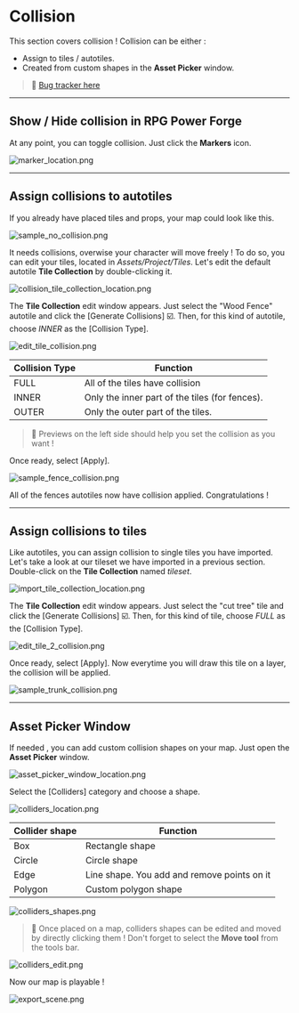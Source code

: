 # Collision

This section covers collision ! Collision can be either :
* Assign to tiles / autotiles.
* Created from custom shapes in the **Asset Picker** window.

> 🐞 [Bug tracker here](https://trello.com/b/PIzgsYov/rpg-power-forge-road-map)

---
## Show / Hide collision in RPG Power Forge

At any point, you can toggle collision. Just click the **Markers** icon.

![marker_location.png](./../media/collision/marker_location.png)

---
## Assign collisions to autotiles

If you already have placed tiles and props, your map could look like this.

![sample_no_collision.png](./../media/collision/sample_no_collision.PNG)

It needs collisions, overwise your character will move freely ! To do so, you can edit your tiles, located in *Assets/Project/Tiles*. Let's edit the default autotile **Tile Collection** by double-clicking it.

![collision_tile_collection_location.png](./../media/collision/collision_tile_collection_location.png)

The **Tile Collection** edit window appears. Just select the "Wood Fence" autotile and click the [Generate Collisions] ☑️. Then, for this kind of autotile, choose *INNER* as the [Collision Type].

![edit_tile_collision.png](./../media/collision/edit_tile_collision.PNG)

Collision Type|Function|
--------|--------
FULL|All of the tiles have collision
INNER|Only the inner part of the tiles (for fences).
OUTER|Only the outer part of the tiles.

> 🐲 Previews on the left side should help you set the collision as you want !

Once ready, select [Apply].

![sample_fence_collision.png](./../media/collision//sample_fence_collision.PNG)

All of the fences autotiles now have collision applied. Congratulations ! 

---
## Assign collisions to tiles

Like autotiles, you can assign collision to single tiles you have imported. Let's take a look at our tileset we have imported in a previous section. Double-click on the **Tile Collection** named *tileset*.

![import_tile_collection_location.png](./../media/import/import_tile_collection_location.png)

The **Tile Collection** edit window appears. Just select the "cut tree" tile and click the [Generate Collisions] ☑️. Then, for this kind of tile, choose *FULL* as the [Collision Type].

![edit_tile_2_collision.png](./../media/collision/edit_tile_2_collision.PNG)

Once ready, select [Apply]. Now everytime you will draw this tile on a layer, the collision will be applied.

![sample_trunk_collision.png](./../media/collision/sample_trunk_collision.PNG)

---
## Asset Picker Window

If needed , you can add custom collision shapes on your map. Just open the **Asset Picker** window.

![asset_picker_window_location.png](./../media/place_props/asset_picker_window_location.png)

Select the [Colliders] category and choose a shape.

![colliders_location.png](./../media/collision/colliders_location.PNG)

Collider shape|Function|
--------|--------
Box|Rectangle shape
Circle|Circle shape
Edge|Line shape. You add and remove points on it
Polygon|Custom polygon shape

![colliders_shapes.png](./../media/collision/colliders_shapes.PNG)

> 🐲 Once placed on a map, colliders shapes can be edited and moved by directly clicking them ! Don't forget to select the **Move tool** from the tools bar.

![colliders_edit.png](./../media/collision/colliders_edit.png)

Now our map is playable !

![export_scene.png](./../media/export_itchio/export_scene.png)
